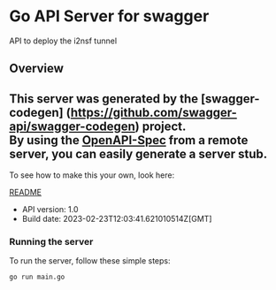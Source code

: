 # Go API Server for swagger

API to deploy the i2nsf tunnel

## Overview
This server was generated by the [swagger-codegen]
(https://github.com/swagger-api/swagger-codegen) project.  
By using the [OpenAPI-Spec](https://github.com/OAI/OpenAPI-Specification) from a remote server, you can easily generate a server stub.  
-

To see how to make this your own, look here:

[README](https://github.com/swagger-api/swagger-codegen/blob/master/README.md)

- API version: 1.0
- Build date: 2023-02-23T12:03:41.621010514Z[GMT]


### Running the server
To run the server, follow these simple steps:

```
go run main.go
```

